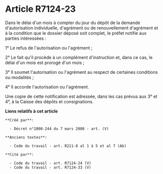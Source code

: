 # Article R7124-23

Dans le délai d'un mois à compter du jour du dépôt de la demande d'autorisation individuelle, d'agrément ou de renouvellement
d'agrément et à la condition que le dossier déposé soit complet, le préfet notifie aux parties intéressées :

1° Le refus de l'autorisation ou l'agrément ;

2° Le fait qu'il procède à un complément d'instruction et, dans ce cas, le délai d'un mois est prorogé d'un mois ;

3° Il soumet l'autorisation ou l'agrément au respect de certaines conditions ou modalités ;

4° Il accorde l'autorisation ou l'agrément.

Une copie de cette notification est adressée, dans les cas prévus aux 3° et 4°, à la Caisse des dépôts et consignations.

**Liens relatifs à cet article**

	**Créé par**:

	  - Décret n°2008-244 du 7 mars 2008 - art. (V)

	**Anciens textes**:

	  - Code du travail - art. R211-8 al 1 à 5 et al 7 (Ab)

	**Cité par**:

	  - Code du travail - art. R7124-24 (V)
	  - Code du travail - art. R7124-33 (V)
